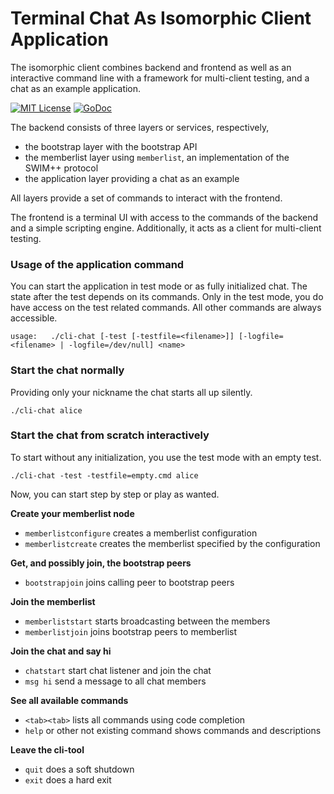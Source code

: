 # Terminal Chat As Isomorphic Client Application

The isomorphic client combines backend and frontend as well as an interactive command line 
with a framework for multi-client testing, and a chat as an example application.

[![MIT License](https://img.shields.io/github/license/mashape/apistatus.svg?maxAge=2592000)](https://github.com/stefanhans/programming-reactive-systems-in-go/blob/master/LICENSE)
[![GoDoc](https://godoc.org/github.com/stefanhans/programming-reactive-systems-in-go/cli-chat?status.svg)](https://godoc.org/github.com/stefanhans/programming-reactive-systems-in-go/cli-chat)


The backend consists of three layers or services, respectively,
 
 - the bootstrap layer with the bootstrap API 
 - the memberlist layer using `memberlist`, an implementation of the SWIM++ protocol
 - the application layer providing a chat as an example 
 
 All layers provide a set of commands to interact with the frontend.
 
 The frontend is a terminal UI with access to the commands of the backend and a simple scripting engine.
 Additionally, it acts as a client for multi-client testing.   


### Usage of the application command

You can start the application in test mode or as fully initialized chat. The state after the test depends on its commands. 
Only in the test mode, you do have access on the test related commands. All other commands are always accessible.

```
usage: 	 ./cli-chat [-test [-testfile=<filename>]] [-logfile=<filename> | -logfile=/dev/null] <name>
```


### Start the chat normally

Providing only your nickname the chat starts all up silently.

```
./cli-chat alice
```


### Start the chat from scratch interactively

To start without any initialization, you use the test mode with an empty test.

```
./cli-chat -test -testfile=empty.cmd alice
```

Now, you can start step by step or play as wanted.


**Create your memberlist node**

- `memberlistconfigure` creates a memberlist configuration
- `memberlistcreate` creates the memberlist specified by the configuration


**Get, and possibly join, the bootstrap peers**

- `bootstrapjoin` joins calling peer to bootstrap peers


**Join the memberlist**

- `memberliststart` starts broadcasting between the members
- `memberlistjoin` joins bootstrap peers to memberlist


**Join the chat and say hi**

- `chatstart` start chat listener and join the chat
- `msg hi` send a message to all chat members


**See all available commands**

- `<tab><tab>` lists all commands using code completion
- `help` or other not existing command shows commands and descriptions


**Leave the cli-tool**

- `quit` does a soft shutdown
- `exit` does a hard exit
